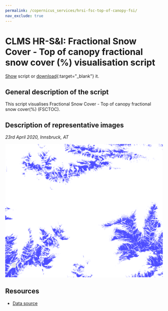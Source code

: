 ```yaml
---
permalink: /copernicus_services/hrsi-fsc-top-of-canopy-fsi/
nav_exclude: true
---
```


# CLMS HR-S&I: Fractional Snow Cover - Top of canopy fractional snow cover (%) visualisation script

<a href="#" id='togglescript'>Show</a> script or [download](script.js){:target="_blank"} it.
<div id='script_view' style="display:none">
{% highlight javascript %}
{% include_relative script.js %}
{% endhighlight %}
</div>

## General description of the script  
This script visualises Fractional Snow Cover - Top of canopy fractional snow cover(%) (FSCTOC).


  
## Description of representative images
*23rd April 2020, Innsbruck, AT* 

![FSCTOC](fig/figure.png)  

## Resources

- [Data source](https://land.copernicus.eu/pan-european/biophysical-parameters/high-resolution-snow-and-ice-monitoring/snow-products)


